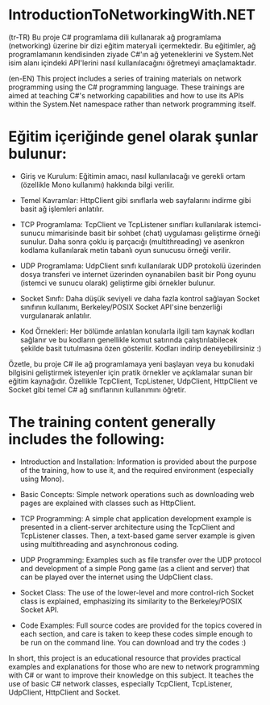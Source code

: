 # IntroductionToNetworkingWith.NET 

(tr-TR) Bu proje C# programlama dili kullanarak ağ programlama (networking) üzerine bir dizi eğitim materyali içermektedir. Bu eğitimler, ağ programlamanın kendisinden ziyade C#'ın ağ yeteneklerini ve System.Net isim alanı içindeki API'lerini nasıl kullanılacağını öğretmeyi amaçlamaktadır.

(en-EN) This project includes a series of training materials on network programming using the C# programming language. These trainings are aimed at teaching C#'s networking capabilities and how to use its APIs within the System.Net namespace rather than network programming itself.

# Eğitim içeriğinde genel olarak şunlar bulunur:

- Giriş ve Kurulum: Eğitimin amacı, nasıl kullanılacağı ve gerekli ortam (özellikle Mono kullanımı) hakkında bilgi verilir.

- Temel Kavramlar: HttpClient gibi sınıflarla web sayfalarını indirme gibi basit ağ işlemleri anlatılır.

- TCP Programlama: TcpClient ve TcpListener sınıfları kullanılarak istemci-sunucu mimarisinde basit bir sohbet (chat) uygulaması geliştirme örneği sunulur. Daha sonra çoklu iş parçacığı (multithreading) ve asenkron kodlama kullanılarak metin tabanlı oyun sunucusu örneği verilir.

- UDP Programlama: UdpClient sınıfı kullanılarak UDP protokolü üzerinden dosya transferi ve internet üzerinden oynanabilen basit bir Pong oyunu (istemci ve sunucu olarak) geliştirme gibi örnekler bulunur.

- Socket Sınıfı: Daha düşük seviyeli ve daha fazla kontrol sağlayan Socket sınıfının kullanımı, Berkeley/POSIX Socket API'sine benzerliği vurgulanarak anlatılır.

- Kod Örnekleri: Her bölümde anlatılan konularla ilgili tam kaynak kodları sağlanır ve bu kodların genellikle komut satırında çalıştırılabilecek şekilde basit tutulmasına özen gösterilir. Kodları indirip deneyebilirsiniz :)

Özetle, bu proje C# ile ağ programlamaya yeni başlayan veya bu konudaki bilgisini geliştirmek isteyenler için pratik örnekler ve açıklamalar sunan bir eğitim kaynağıdır. Özellikle TcpClient, TcpListener, UdpClient, HttpClient ve Socket gibi temel C# ağ sınıflarının kullanımını öğretir.

# The training content generally includes the following:

- Introduction and Installation: Information is provided about the purpose of the training, how to use it, and the required environment (especially using Mono).

- Basic Concepts: Simple network operations such as downloading web pages are explained with classes such as HttpClient.

- TCP Programming: A simple chat application development example is presented in a client-server architecture using the TcpClient and TcpListener classes. Then, a text-based game server example is given using multithreading and asynchronous coding.

- UDP Programming: Examples such as file transfer over the UDP protocol and development of a simple Pong game (as a client and server) that can be played over the internet using the UdpClient class.

- Socket Class: The use of the lower-level and more control-rich Socket class is explained, emphasizing its similarity to the Berkeley/POSIX Socket API.

- Code Examples: Full source codes are provided for the topics covered in each section, and care is taken to keep these codes simple enough to be run on the command line. You can download and try the codes :)

In short, this project is an educational resource that provides practical examples and explanations for those who are new to network programming with C# or want to improve their knowledge on this subject. It teaches the use of basic C# network classes, especially TcpClient, TcpListener, UdpClient, HttpClient and Socket.
